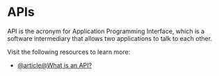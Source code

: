 # APIs

API is the acronym for Application Programming Interface, which is a software intermediary that allows two applications to talk to each other.

Visit the following resources to learn more:

- [@article@What is an API?](https://aws.amazon.com/what-is/api/)
